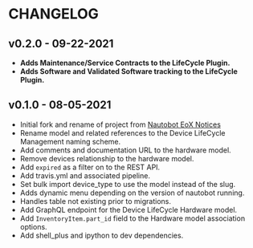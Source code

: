 # CHANGELOG

## v0.2.0 - 09-22-2021
- **Adds Maintenance/Service Contracts to the LifeCycle Plugin.**
- **Adds Software and Validated Software tracking to the LifeCycle Plugin.**


## v0.1.0 - 08-05-2021
- Initial fork and rename of project from [Nautobot EoX Notices](https://github.com/FragmentedPacket/nautobot-eox-notices)
- Rename model and related references to the Device LifeCycle Management naming scheme. 
- Add comments and documentation URL to the hardware model.
- Remove devices relationship to the hardware model.
- Add `expired` as a filter on to the REST API.
- Add travis.yml and associated pipeline.
- Set bulk import device_type to use the model instead of the slug.
- Adds dynamic menu depending on the version of nautobot running.
- Handles table not existing prior to migrations.
- Add GraphQL endpoint for the Device LifeCycle Hardware model.
- Add `InventoryItem.part_id` field to the Hardware model association options.
- Add shell_plus and ipython to dev dependencies. 


